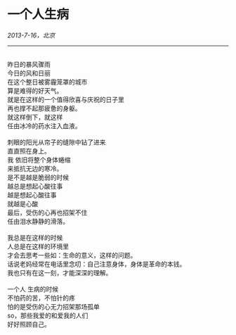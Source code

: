# 一个人生病
*2013-7-16，北京*
******

<br/>
昨日的暴风骤雨<br/>
今日的风和日丽<br/>
在这个整日被雾霾笼罩的城市<br/>
算是难得的好天气。<br/>
就是在这样的一个值得欣喜与庆祝的日子里<br/>
再也撑不起那疲惫的身躯。<br/>
就这样倒下，就这样<br/>
任由冰冷的药水注入血液。<br/>
<br/>
刺眼的阳光从帘子的缝隙中钻了进来<br/>
直直照在身上。<br/>
我  依旧将整个身体蜷缩<br/>
来抵抗无边的寒冷。<br/>
是不是越是脆弱的时候<br/>
越总是想起心酸往事<br/>
越是想起心酸往事<br/>
就越是心酸<br/>
最后，受伤的心再也招架不住<br/>
任由泪水静静的滑落。<br/>
<br/>
我总是在这样的时候<br/>
人总是在这样的环境里<br/>
才会去思考一些如：生命的意义，这样的问题。<br/>
话说老妈经常在电话里念叨：自己注意身体，身体是革命的本钱。<br/>
我也只有在这一刻，才能深深的理解。<br/>
<br/>
一个人 生病的时候<br/>
不怕药的苦，不怕针的疼<br/>
怕的是受伤的心无力招架那场孤单<br/>
so，那些我爱的和爱我的人们<br/>
好好照顾自己。<br/>
<br/>